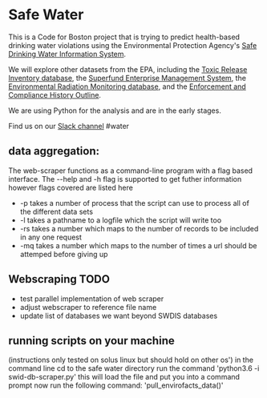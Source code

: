 # Safe Water
This is a Code for Boston project that is trying to predict health-based drinking water violations using the Environmental Protection Agency's [Safe Drinking Water Information System](https://www.epa.gov/enviro/sdwis-model).

We will explore other datasets from the EPA, including the [Toxic Release Inventory database](https://www.epa.gov/enviro/tri-search), the [Superfund Enterprise Management System](https://www.epa.gov/enviro/sems-search), the [Environmental Radiation Monitoring database](https://www.epa.gov/radnet), and the [Enforcement and Compliance History Outline](https://echo.epa.gov/). 

We are using Python for the analysis and are in the early stages.

Find us on our [Slack channel](https://cfb-public.slack.com) #water

## data aggregation:
The web-scraper functions as a command-line program with a flag based interface. The --help and -h flag is supported to get futher information however flags covered are listed here
* -p takes a number of process that the script can use to process all of the different data sets
* -l takes a pathname to a logfile which the script will write too
* -rs takes a number which maps to the number of records to be included in any one request
* -mq takes a number which maps to the number of times a url should be attemped before giving up

## Webscraping TODO
* test parallel implementation of web scraper
* adjust webscraper to reference file name
* update list of databases we want beyond SWDIS databases


## running scripts on your machine
(instructions only tested on solus linux but should hold on other os')
in the command line cd to the safe water directory
run the command 'python3.6 -i swid-db-scraper.py'
this will load the file and put you into a command prompt
now run the following command: 'pull_envirofacts_data()'
